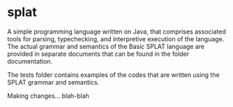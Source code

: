 # splat
A simple programming language written on Java, that comprises associated tools for parsing, typechecking, and interpretive execution of the language. The actual grammar and semantics of the Basic SPLAT language are provided in separate documents that can be found in the folder documentation. 

The tests folder contains examples of the codes that are written using the SPLAT grammar and semantics. 

Making changes... blah-blah
